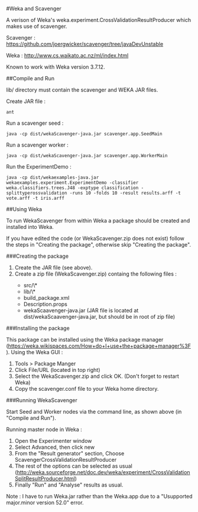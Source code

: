 #Weka and Scavenger


A verison of Weka's weka.experiment.CrossValidationResultProducer which makes use of scavenger.

Scavenger : https://github.com/joergwicker/scavenger/tree/javaDevUnstable

Weka : http://www.cs.waikato.ac.nz/ml/index.html

Known to work with Weka version 3.7.12.

##Compile and Run


lib/ directory must contain the scavenger and WEKA JAR files.

Create JAR file :

```
ant
```

Run a scavenger seed :

```
java -cp dist/wekaScavenger-java.jar scavenger.app.SeedMain

```

Run a scavenger worker :

```
java -cp dist/wekaScavenger-java.jar scavenger.app.WorkerMain

```

Run the ExperimentDemo :

```
java -cp dist/wekaexamples-java.jar wekaexamples.experiment.ExperimentDemo -classifier weka.classifiers.trees.J48 -exptype classification -splittyperossvalidation -runs 10 -folds 10 -result results.arff -t vote.arff -t iris.arff
```

##Using Weka


To run WekaScavenger from within Weka a package should be created and installed into Weka. 

If you have edited the code (or WekaScavenger.zip does not exist) follow the steps in "Creating the package", otherwise skip "Creating the package".


###Creating the package 

<ol>
<li> Create the JAR file (see above).</li> 
<li> Create a zip file (WekaScavenger.zip) containg the following files : </li>
<ul>
<li> src/\*</li>
<li> lib/\*</li>
<li> build_package.xml</li>
<li> Description.props</li>
<li> wekaScaavenger-java.jar (JAR file is located at dist/wekaScaavenger-java.jar, but should be in root of zip file)</li>
</ul>
</ol>

###Installing the package

This package can be installed using the Weka package manager (https://weka.wikispaces.com/How+do+I+use+the+package+manager%3F). Using the Weka GUI :

1. Tools > Package Manger
2. Click File/URL (located in top right)
3. Select the WekaScavenger.zip and click OK. (Don't forget to restart Weka)
4. Copy the scavenger.conf file to your Weka home directory.

###Running WekaScavenger

Start Seed and Worker nodes via the command line, as shown above (in "Compile and Run").

Running master node in Weka :

1. Open the Experimenter window
2. Select Advanced, then click new
3. From the "Result generator" section, Choose ScavengerCrossValidationResultProducer
4. The rest of the options can be selected as usual (http://weka.sourceforge.net/doc.dev/weka/experiment/CrossValidationSplitResultProducer.html) 
5. Finally "Run" and "Analyse" results as usual.

Note : I have to run Weka.jar rather than the Weka.app due to a "Usupported major.minor version 52.0" error.
